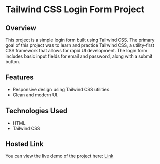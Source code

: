 # Tailwind CSS Login Form Project

## Overview

This project is a simple login form built using Tailwind CSS. The primary goal of this project was to learn and practice Tailwind CSS, a utility-first CSS framework that allows for rapid UI development. The login form includes basic input fields for email and password, along with a submit button.

## Features

- Responsive design using Tailwind CSS utilities.
- Clean and modern UI.

## Technologies Used

- HTML
- Tailwind CSS

## Hosted Link

You can view the live demo of the project here: [Link](https://tailwind-login-page.netlify.app/)
